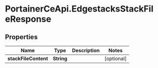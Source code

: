 # PortainerCeApi.EdgestacksStackFileResponse

## Properties
Name | Type | Description | Notes
------------ | ------------- | ------------- | -------------
**stackFileContent** | **String** |  | [optional] 


